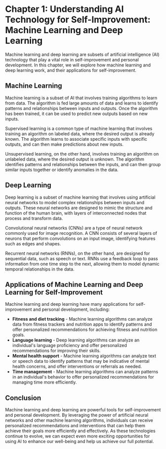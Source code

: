 Chapter 1: Understanding AI Technology for Self-Improvement: Machine Learning and Deep Learning
===============================================================================================

Machine learning and deep learning are subsets of artificial intelligence (AI) technology that play a vital role in self-improvement and personal development. In this chapter, we will explore how machine learning and deep learning work, and their applications for self-improvement.

Machine Learning
----------------

Machine learning is a subset of AI that involves training algorithms to learn from data. The algorithm is fed large amounts of data and learns to identify patterns and relationships between inputs and outputs. Once the algorithm has been trained, it can be used to predict new outputs based on new inputs.

Supervised learning is a common type of machine learning that involves training an algorithm on labeled data, where the desired output is already known. The algorithm learns to associate specific inputs with specific outputs, and can then make predictions about new inputs.

Unsupervised learning, on the other hand, involves training an algorithm on unlabeled data, where the desired output is unknown. The algorithm identifies patterns and relationships between the inputs, and can then group similar inputs together or identify anomalies in the data.

Deep Learning
-------------

Deep learning is a subset of machine learning that involves using artificial neural networks to model complex relationships between inputs and outputs. These neural networks are designed to mimic the structure and function of the human brain, with layers of interconnected nodes that process and transform data.

Convolutional neural networks (CNNs) are a type of neural network commonly used for image recognition. A CNN consists of several layers of neurons that perform convolutions on an input image, identifying features such as edges and shapes.

Recurrent neural networks (RNNs), on the other hand, are designed for sequential data, such as speech or text. RNNs use a feedback loop to pass information from one time step to the next, allowing them to model dynamic temporal relationships in the data.

Applications of Machine Learning and Deep Learning for Self-Improvement
-----------------------------------------------------------------------

Machine learning and deep learning have many applications for self-improvement and personal development, including:

* **Fitness and diet tracking** - Machine learning algorithms can analyze data from fitness trackers and nutrition apps to identify patterns and offer personalized recommendations for achieving fitness and nutrition goals.
* **Language learning** - Deep learning algorithms can analyze an individual's language proficiency and offer personalized recommendations for improving their skills.
* **Mental health support** - Machine learning algorithms can analyze text or speech data to identify patterns that may be indicative of mental health concerns, and offer interventions or referrals as needed.
* **Time management** - Machine learning algorithms can analyze patterns in an individual's behavior to offer personalized recommendations for managing time more efficiently.

Conclusion
----------

Machine learning and deep learning are powerful tools for self-improvement and personal development. By leveraging the power of artificial neural networks and other machine learning algorithms, individuals can receive personalized recommendations and interventions that can help them achieve their goals more efficiently and effectively. As these technologies continue to evolve, we can expect even more exciting opportunities for using AI to enhance our well-being and help us achieve our full potential.

